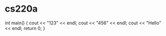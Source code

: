 # cs220a

int main()
{
	cout << "123" << endl;
	cout << "456" << endl;
	cout << "Hello" << endl;
	return 0;
}
